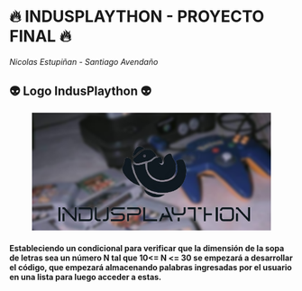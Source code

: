# 🔥 INDUSPLAYTHON - PROYECTO FINAL 🔥
*Nicolas Estupiñan* - *Santiago Avendaño*
## 👽 Logo IndusPlaython 👽
<div align='center'>
<figure> <img src="https://raw.githubusercontent.com/nisaespa/Taller1/main/logoindusplaython.png" alt="" width="900" height="auto"/></br>
<figcaption><b></b></figcaption></figure>
</div>


#### Estableciendo un condicional para verificar que la dimensión de la sopa de letras sea un número N tal que 10<= N <= 30 se empezará a desarrollar el código, que empezará almacenando palabras ingresadas por el usuario en una lista para luego acceder a estas.
